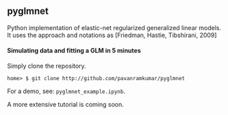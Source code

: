 ## pyglmnet
Python implementation of elastic-net regularized generalized linear models. It uses the approach and notations as [Friedman, Hastie, Tibshirani, 2009]

#### Simulating data and fitting a GLM in 5 minutes
Simply clone the repository.
```
home> $ git clone http://github.com/pavanramkumar/pyglmnet
```
For a demo, see: ```pyglmnet_example.ipynb```.

A more extensive tutorial is coming soon.

